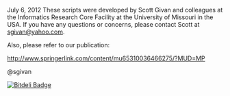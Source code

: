 July 6, 2012
These scripts were developed by Scott Givan and colleagues at the Informatics Research Core Facility at the University of Missouri in the USA. If you have any questions or concerns, please contact Scott at sgivan@yahoo.com.

Also, please refer to our publication:

http://www.springerlink.com/content/mu65310036466275/?MUD=MP

@sgivan

[![Bitdeli Badge](https://d2weczhvl823v0.cloudfront.net/sgivan/rna-seq-toolkit/trend.png)](https://bitdeli.com/free "Bitdeli Badge")
